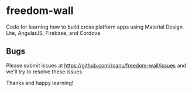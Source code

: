 # freedom-wall
Code for learning how to build cross platform apps using Material Design Lite, AngularJS, Firebase, and Cordova

## Bugs
Please submit issues at https://github.com/rcanu/freedom-wall/issues and we'll try to resolve these issues

Thanks and happy learning!
